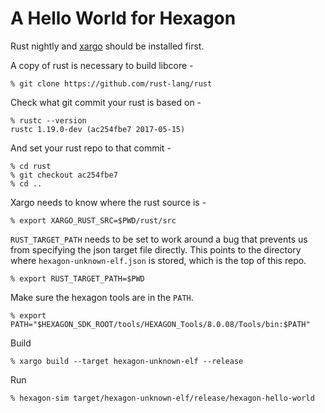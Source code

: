 # A Hello World for Hexagon

Rust nightly and [xargo](https://github.com/japaric/xargo) should be installed first.

A copy of rust is necessary to build libcore -

```
% git clone https://github.com/rust-lang/rust
```

Check what git commit your rust is based on -

```
% rustc --version
rustc 1.19.0-dev (ac254fbe7 2017-05-15)
```

And set your rust repo to that commit -
```
% cd rust
% git checkout ac254fbe7
% cd ..
```

Xargo needs to know where the rust source is -
```
% export XARGO_RUST_SRC=$PWD/rust/src
```

`RUST_TARGET_PATH` needs to be set to work around a bug that prevents us from specifying the json target file directly. This points to the directory where `hexagon-unknown-elf.json` is stored, which is the top of this repo.

```
% export RUST_TARGET_PATH=$PWD
```

Make sure the hexagon tools are in the `PATH`.
```
% export PATH="$HEXAGON_SDK_ROOT/tools/HEXAGON_Tools/8.0.08/Tools/bin:$PATH"
```

Build
```
% xargo build --target hexagon-unknown-elf --release
```

Run
```
% hexagon-sim target/hexagon-unknown-elf/release/hexagon-hello-world
```
